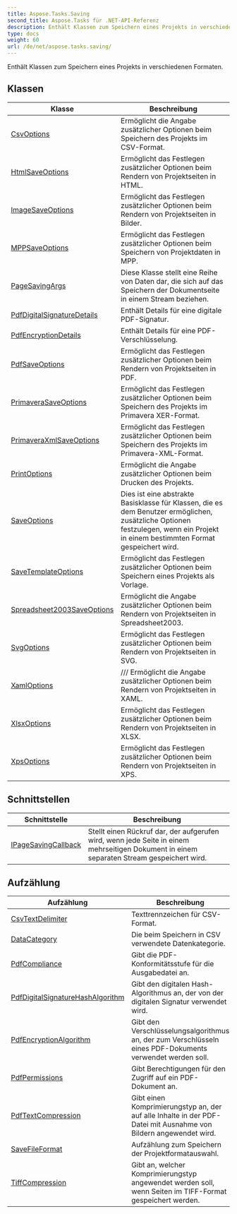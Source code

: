 ```yaml
---
title: Aspose.Tasks.Saving
second_title: Aspose.Tasks für .NET-API-Referenz
description: Enthält Klassen zum Speichern eines Projekts in verschiedenen Formaten.
type: docs
weight: 60
url: /de/net/aspose.tasks.saving/
---
```

Enthält Klassen zum Speichern eines Projekts in verschiedenen Formaten.

## Klassen

| Klasse | Beschreibung |
| --- | --- |
| [CsvOptions](./csvoptions/) | Ermöglicht die Angabe zusätzlicher Optionen beim Speichern des Projekts im CSV-Format. |
| [HtmlSaveOptions](./htmlsaveoptions/) | Ermöglicht das Festlegen zusätzlicher Optionen beim Rendern von Projektseiten in HTML. |
| [ImageSaveOptions](./imagesaveoptions/) | Ermöglicht das Festlegen zusätzlicher Optionen beim Rendern von Projektseiten in Bilder. |
| [MPPSaveOptions](./mppsaveoptions/) | Ermöglicht das Festlegen zusätzlicher Optionen beim Speichern von Projektdaten in MPP. |
| [PageSavingArgs](./pagesavingargs/) | Diese Klasse stellt eine Reihe von Daten dar, die sich auf das Speichern der Dokumentseite in einem Stream beziehen. |
| [PdfDigitalSignatureDetails](./pdfdigitalsignaturedetails/) | Enthält Details für eine digitale PDF-Signatur. |
| [PdfEncryptionDetails](./pdfencryptiondetails/) | Enthält Details für eine PDF-Verschlüsselung. |
| [PdfSaveOptions](./pdfsaveoptions/) | Ermöglicht das Festlegen zusätzlicher Optionen beim Rendern von Projektseiten in PDF. |
| [PrimaveraSaveOptions](./primaverasaveoptions/) | Ermöglicht das Festlegen zusätzlicher Optionen beim Speichern des Projekts im Primavera XER-Format. |
| [PrimaveraXmlSaveOptions](./primaveraxmlsaveoptions/) | Ermöglicht das Festlegen zusätzlicher Optionen beim Speichern des Projekts im Primavera-XML-Format. |
| [PrintOptions](./printoptions/) | Ermöglicht die Angabe zusätzlicher Optionen beim Drucken des Projekts. |
| [SaveOptions](./saveoptions/) | Dies ist eine abstrakte Basisklasse für Klassen, die es dem Benutzer ermöglichen, zusätzliche Optionen festzulegen, wenn ein Projekt in einem bestimmten Format gespeichert wird. |
| [SaveTemplateOptions](./savetemplateoptions/) | Ermöglicht das Festlegen zusätzlicher Optionen beim Speichern eines Projekts als Vorlage. |
| [Spreadsheet2003SaveOptions](./spreadsheet2003saveoptions/) | Ermöglicht die Angabe zusätzlicher Optionen beim Rendern von Projektseiten in Spreadsheet2003. |
| [SvgOptions](./svgoptions/) | Ermöglicht das Festlegen zusätzlicher Optionen beim Rendern von Projektseiten in SVG. |
| [XamlOptions](./xamloptions/) | /// Ermöglicht die Angabe zusätzlicher Optionen beim Rendern von Projektseiten in XAML. |
| [XlsxOptions](./xlsxoptions/) | Ermöglicht das Festlegen zusätzlicher Optionen beim Rendern von Projektseiten in XLSX. |
| [XpsOptions](./xpsoptions/) | Ermöglicht das Festlegen zusätzlicher Optionen beim Rendern von Projektseiten in XPS. |
## Schnittstellen

| Schnittstelle | Beschreibung |
| --- | --- |
| [IPageSavingCallback](./ipagesavingcallback/) | Stellt einen Rückruf dar, der aufgerufen wird, wenn jede Seite in einem mehrseitigen Dokument in einem separaten Stream gespeichert wird. |
## Aufzählung

| Aufzählung | Beschreibung |
| --- | --- |
| [CsvTextDelimiter](./csvtextdelimiter/) | Texttrennzeichen für CSV-Format. |
| [DataCategory](./datacategory/) | Die beim Speichern in CSV verwendete Datenkategorie. |
| [PdfCompliance](./pdfcompliance/) | Gibt die PDF-Konformitätsstufe für die Ausgabedatei an. |
| [PdfDigitalSignatureHashAlgorithm](./pdfdigitalsignaturehashalgorithm/) | Gibt den digitalen Hash-Algorithmus an, der von der digitalen Signatur verwendet wird. |
| [PdfEncryptionAlgorithm](./pdfencryptionalgorithm/) | Gibt den Verschlüsselungsalgorithmus an, der zum Verschlüsseln eines PDF-Dokuments verwendet werden soll. |
| [PdfPermissions](./pdfpermissions/) | Gibt Berechtigungen für den Zugriff auf ein PDF-Dokument an. |
| [PdfTextCompression](./pdftextcompression/) | Gibt einen Komprimierungstyp an, der auf alle Inhalte in der PDF-Datei mit Ausnahme von Bildern angewendet wird. |
| [SaveFileFormat](./savefileformat/) | Aufzählung zum Speichern der Projektformatauswahl. |
| [TiffCompression](./tiffcompression/) | Gibt an, welcher Komprimierungstyp angewendet werden soll, wenn Seiten im TIFF-Format gespeichert werden. |


